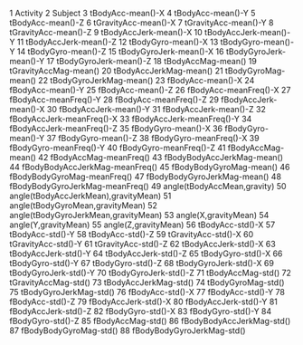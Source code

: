 1 Activity
2 Subject
3 tBodyAcc-mean()-X
4 tBodyAcc-mean()-Y
5 tBodyAcc-mean()-Z
6 tGravityAcc-mean()-X
7 tGravityAcc-mean()-Y
8 tGravityAcc-mean()-Z
9 tBodyAccJerk-mean()-X
10 tBodyAccJerk-mean()-Y
11 tBodyAccJerk-mean()-Z
12 tBodyGyro-mean()-X
13 tBodyGyro-mean()-Y
14 tBodyGyro-mean()-Z
15 tBodyGyroJerk-mean()-X
16 tBodyGyroJerk-mean()-Y
17 tBodyGyroJerk-mean()-Z
18 tBodyAccMag-mean()
19 tGravityAccMag-mean()
20 tBodyAccJerkMag-mean()
21 tBodyGyroMag-mean()
22 tBodyGyroJerkMag-mean()
23 fBodyAcc-mean()-X
24 fBodyAcc-mean()-Y
25 fBodyAcc-mean()-Z
26 fBodyAcc-meanFreq()-X
27 fBodyAcc-meanFreq()-Y
28 fBodyAcc-meanFreq()-Z
29 fBodyAccJerk-mean()-X
30 fBodyAccJerk-mean()-Y
31 fBodyAccJerk-mean()-Z
32 fBodyAccJerk-meanFreq()-X
33 fBodyAccJerk-meanFreq()-Y
34 fBodyAccJerk-meanFreq()-Z
35 fBodyGyro-mean()-X
36 fBodyGyro-mean()-Y
37 fBodyGyro-mean()-Z
38 fBodyGyro-meanFreq()-X
39 fBodyGyro-meanFreq()-Y
40 fBodyGyro-meanFreq()-Z
41 fBodyAccMag-mean()
42 fBodyAccMag-meanFreq()
43 fBodyBodyAccJerkMag-mean()
44 fBodyBodyAccJerkMag-meanFreq()
45 fBodyBodyGyroMag-mean()
46 fBodyBodyGyroMag-meanFreq()
47 fBodyBodyGyroJerkMag-mean()
48 fBodyBodyGyroJerkMag-meanFreq()
49 angle(tBodyAccMean,gravity)
50 angle(tBodyAccJerkMean),gravityMean)
51 angle(tBodyGyroMean,gravityMean)
52 angle(tBodyGyroJerkMean,gravityMean)
53 angle(X,gravityMean)
54 angle(Y,gravityMean)
55 angle(Z,gravityMean)
56 tBodyAcc-std()-X
57 tBodyAcc-std()-Y
58 tBodyAcc-std()-Z
59 tGravityAcc-std()-X
60 tGravityAcc-std()-Y
61 tGravityAcc-std()-Z
62 tBodyAccJerk-std()-X
63 tBodyAccJerk-std()-Y
64 tBodyAccJerk-std()-Z
65 tBodyGyro-std()-X
66 tBodyGyro-std()-Y
67 tBodyGyro-std()-Z
68 tBodyGyroJerk-std()-X
69 tBodyGyroJerk-std()-Y
70 tBodyGyroJerk-std()-Z
71 tBodyAccMag-std()
72 tGravityAccMag-std()
73 tBodyAccJerkMag-std()
74 tBodyGyroMag-std()
75 tBodyGyroJerkMag-std()
76 fBodyAcc-std()-X
77 fBodyAcc-std()-Y
78 fBodyAcc-std()-Z
79 fBodyAccJerk-std()-X
80 fBodyAccJerk-std()-Y
81 fBodyAccJerk-std()-Z
82 fBodyGyro-std()-X
83 fBodyGyro-std()-Y
84 fBodyGyro-std()-Z
85 fBodyAccMag-std()
86 fBodyBodyAccJerkMag-std()
87 fBodyBodyGyroMag-std()
88 fBodyBodyGyroJerkMag-std()
